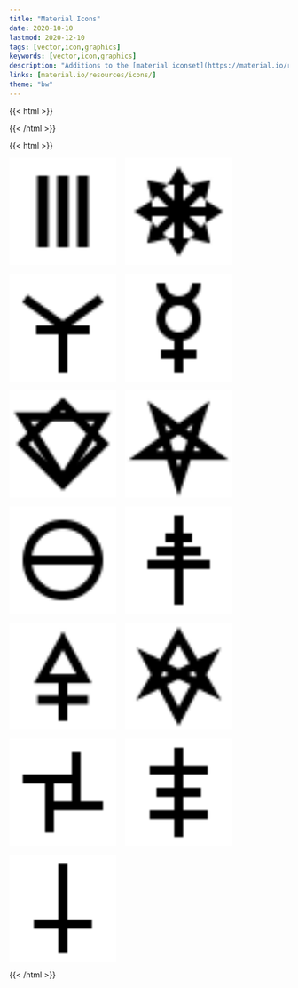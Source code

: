 ```yaml
---
title: "Material Icons"
date: 2020-10-10
lastmod: 2020-12-10
tags: [vector,icon,graphics]
keywords: [vector,icon,graphics]
description: "Additions to the [material iconset](https://material.io/resources/icons/)."
links: [material.io/resources/icons/]
theme: "bw"
---
```

{{< html >}}
<style>
	.icon-preview {
		display: grid;
		grid-template-columns: repeat(auto-fit,193px);
		grid-gap: 1rem;
		width: 100%;
	}
	.icon-preview > img {
		width: 100%;
		display: block;
		margin: 0 !important;
		background: white;
	}
	/* .icon-preview > img:hover {
		transition: background 1s;
		background: var(--f_med);
		background-size: 4px 4px;
	} */
</style>
{{< /html >}}

{{< html >}}
<p class="icon-preview">
	<img src="archillect.svg" class="debug-grid" title="Archillect">
	<img src="magick.svg" class="debug-grid" title="Magick">
	<img src="ftl.svg" class="debug-grid" title="FTL">
	<img src="mercury.svg" class="debug-grid" title="Mercury">
	<img src="necromanteion.svg" class="debug-grid" title="Necromanteion">
	<img src="pentagram.svg" class="debug-grid" title="Pentagram">
	<img src="salt.svg" class="debug-grid" title="Salt">
	<img src="secret13.svg" class="debug-grid" title="Secret13">
	<img src="sulfur.svg" class="debug-grid" title="Sulfur">
	<img src="thelema.svg" class="debug-grid" title="Thelema">
	<img src="theprocess.svg" class="debug-grid" title="Theprocess">
	<img src="topy.svg" class="debug-grid" title="Topy">
	<img src="upsidedowncross.svg" class="debug-grid" title="Upsidedowncross">
</p>{{< /html >}}
